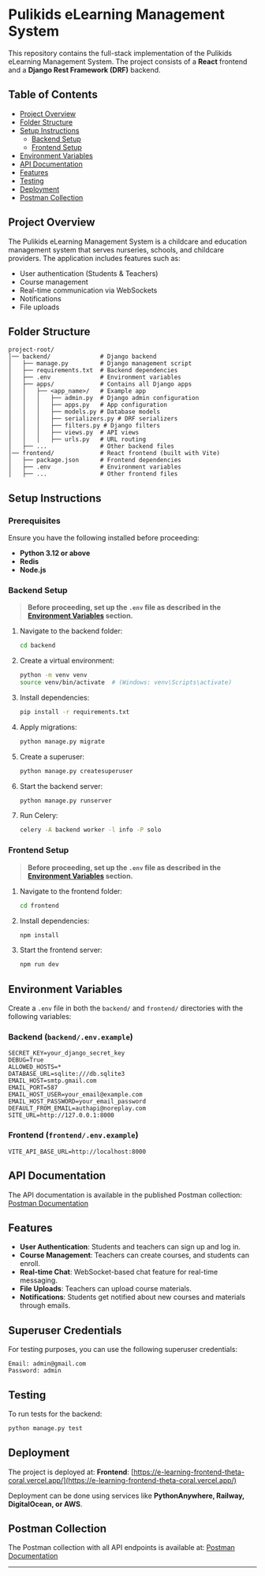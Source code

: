 # Pulikids eLearning Management System

This repository contains the full-stack implementation of the Pulikids eLearning Management System. The project consists of a **React** frontend and a **Django Rest Framework (DRF)** backend.

## Table of Contents
- [Project Overview](#project-overview)
- [Folder Structure](#folder-structure)
- [Setup Instructions](#setup-instructions)
  - [Backend Setup](#backend-setup)
  - [Frontend Setup](#frontend-setup)
- [Environment Variables](#environment-variables)
- [API Documentation](#api-documentation)
- [Features](#features)
- [Testing](#testing)
- [Deployment](#deployment)
- [Postman Collection](#postman-collection)

## Project Overview
The Pulikids eLearning Management System is a childcare and education management system that serves nurseries, schools, and childcare providers. The application includes features such as:
- User authentication (Students & Teachers)
- Course management
- Real-time communication via WebSockets
- Notifications
- File uploads

## Folder Structure
```
project-root/
│── backend/              # Django backend
│   ├── manage.py         # Django management script
│   ├── requirements.txt  # Backend dependencies
│   ├── .env              # Environment variables
│   ├── apps/             # Contains all Django apps
│   │   ├── <app_name>/   # Example app
│   │   │   ├── admin.py  # Django admin configuration
│   │   │   ├── apps.py   # App configuration
│   │   │   ├── models.py # Database models
│   │   │   ├── serializers.py # DRF serializers
│   │   │   ├── filters.py # Django filters
│   │   │   ├── views.py  # API views
│   │   │   ├── urls.py   # URL routing
│   ├── ...               # Other backend files
│── frontend/             # React frontend (built with Vite)
│   ├── package.json      # Frontend dependencies
│   ├── .env              # Environment variables
│   ├── ...               # Other frontend files
```

## Setup Instructions

### Prerequisites
Ensure you have the following installed before proceeding:
- **Python 3.12 or above**
- **Redis**
- **Node.js**

### Backend Setup
> **Before proceeding, set up the `.env` file as described in the [Environment Variables](#environment-variables) section.**
1. Navigate to the backend folder:
   ```sh
   cd backend
   ```
2. Create a virtual environment:
   ```sh
   python -m venv venv
   source venv/bin/activate  # (Windows: venv\Scripts\activate)
   ```
3. Install dependencies:
   ```sh
   pip install -r requirements.txt
   ```
4. Apply migrations:
   ```sh
   python manage.py migrate
   ```
5. Create a superuser:
   ```sh
   python manage.py createsuperuser
   ```
6. Start the backend server:
   ```sh
   python manage.py runserver
   ```
7. Run Celery:
   ```sh
   celery -A backend worker -l info -P solo
   ```

### Frontend Setup
> **Before proceeding, set up the `.env` file as described in the [Environment Variables](#environment-variables) section.**
1. Navigate to the frontend folder:
   ```sh
   cd frontend
   ```
2. Install dependencies:
   ```sh
   npm install
   ```
3. Start the frontend server:
   ```sh
   npm run dev
   ```

## Environment Variables
Create a `.env` file in both the `backend/` and `frontend/` directories with the following variables:

### Backend (`backend/.env.example`)
```
SECRET_KEY=your_django_secret_key
DEBUG=True
ALLOWED_HOSTS=*
DATABASE_URL=sqlite:///db.sqlite3
EMAIL_HOST=smtp.gmail.com
EMAIL_PORT=587
EMAIL_HOST_USER=your_email@example.com
EMAIL_HOST_PASSWORD=your_email_password
DEFAULT_FROM_EMAIL=authapi@noreplay.com
SITE_URL=http://127.0.0.1:8000
```

### Frontend (`frontend/.env.example`)
```
VITE_API_BASE_URL=http://localhost:8000
```

## API Documentation
The API documentation is available in the published Postman collection:
[Postman Documentation](https://documenter.getpostman.com/view/34977433/2sAYXBHLLU)

## Features
- **User Authentication**: Students and teachers can sign up and log in.
- **Course Management**: Teachers can create courses, and students can enroll.
- **Real-time Chat**: WebSocket-based chat feature for real-time messaging.
- **File Uploads**: Teachers can upload course materials.
- **Notifications**: Students get notified about new courses and materials through emails.

## Superuser Credentials
For testing purposes, you can use the following superuser credentials:
```
Email: admin@gmail.com
Password: admin
```

## Testing
To run tests for the backend:
```sh
python manage.py test
```

## Deployment
The project is deployed at:
**Frontend**: [https://e-learning-frontend-theta-coral.vercel.app/](https://e-learning-frontend-theta-coral.vercel.app/)

Deployment can be done using services like **PythonAnywhere, Railway, DigitalOcean, or AWS**.

## Postman Collection
The Postman collection with all API endpoints is available at:
[Postman Documentation](https://documenter.getpostman.com/view/34977433/2sAYXBHLLU)

---


